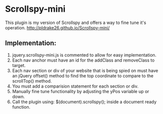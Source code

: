 # Scrollspy-mini
This plugin is my version of Scrollspy and offers a way to fine tune it's operation.  http://pldrake26.github.io/Scrollspy-mini/
## Implementation:
1. jquery.scrollspy-mini.js is commented to allow for easy implementation.
2. Each nav anchor must have an id for the addClass and removeClass to target.
3. Each nav section or div of your website that is being spied on must have an jQuery offset() method to find the top coordinate to compare to the scrollTop() method.
4. You must add a comparision statement for each section or div.
5. Manually fine tune functionality by adjusting the yPos variable up or down.
6. Call the plugin using:  $(document).scrollspy(); inside a document ready function.
